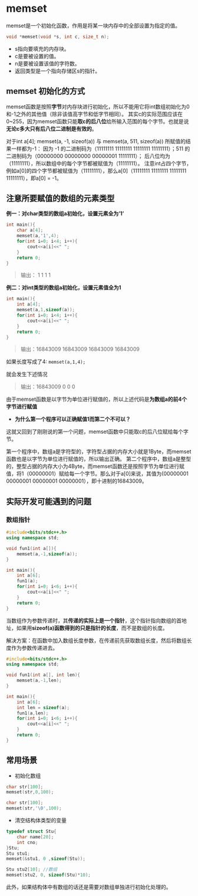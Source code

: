 # memset

memset是一个初始化函数，作用是将某一块内存中的全部设置为指定的值。

```cpp
void *memset(void *s, int c, size_t n); 
```

- s指向要填充的内存块。
- c是要被设置的值。
- n是要被设置该值的字符数。
- 返回类型是一个指向存储区s的指针。

## memset 初始化的方式

memset函数是按照**字节**对内存块进行初始化，所以不能用它将int数组初始化为0和-1之外的其他值（除非该值高字节和低字节相同）。
其实c的实际范围应该在0~255，因为memset函数只能**取c的后八位**给所输入范围的每个字节。也就是说**无论c多大只有后八位二进制是有效的**。

对于int a[4];
memset(a, -1, sizeof(a)) 与 memset(a, 511, sizeof(a)) 所赋值的结果一样都为-1：
因为 -1 的二进制码为（11111111 11111111 11111111 11111111）；511 的二进制码为（00000000 00000000 00000001 11111111）；
后八位均为（11111111），所以数组中的每个字节都被赋值为（11111111）。
注意int占四个字节，例如a[0]的四个字节都被赋值为（11111111），那么a[0]（11111111 11111111 11111111 11111111），即a[0] = -1。

## 注意所要赋值的数组的元素类型

**例一：对char类型的数组a初始化，设置元素全为’1’**

```cpp
int main(){
    char a[4];
    memset(a,'1',4);
    for(int i=0; i<4; i++){
        cout<<a[i]<<" ";
    }
    return 0;
}
```

> 输出： 1 1 1 1

**例二：对int类型的数组a初始化，设置元素值全为1**

```cpp
int main(){
    int a[4];
    memset(a,1,sizeof(a));
    for(int i=0; i<4; i++){
        cout<<a[i]<<" ";
    }
    return 0;
}
```

> 输出：16843009 16843009 16843009 16843009

如果长度写成了4:  `memset(a,1,4);`

就会发生下述情况 

>  输出：16843009 0 0 0 

由于memset函数是以字节为单位进行赋值的，所以上述代码是**为数组a的前4个字节进行赋值**

- **为什么第一个程序可以正确赋值1而第二个不可以？**

这就又回到了刚刚说的第一个问题，memset函数中只能取c的后八位赋给每个字节。

第一个程序中，数组a是字符型的，字符型占据的内存大小就是1Byte，而memset函数也是以字节为单位进行赋值的，所以输出正确。
第二个程序中，数组a是整型的，整型占据的内存大小为4Byte，而memset函数还是按照字节为单位进行赋值，将1（00000001）赋给每一个字节。那么对于a[0]来说，其值为(00000001 00000001 00000001 00000001），即十进制的16843009。

## 实际开发可能遇到的问题

### 数组指针

```cpp
#include<bits/stdc++.h>
using namespace std;

void fun1(int a[]){
    memset(a,-1,sizeof(a)); 
}

int main(){
    int a[6];
    fun1(a);
    for(int i=0; i<6; i++){
        cout<<a[i]<<" ";
    }
    return 0;
}
```

当数组作为参数传递时，其**传递的实际上是一个指针**，这个指针指向数组的首地址，如果用**sizeof(a)函数得到的只是指针的长度**，而不是数组的长度。

解决方案：在函数中加入数组长度参数，在传递前先获取数组长度，然后将数组长度作为参数传递进去。

```cpp
#include<bits/stdc++.h>
using namespace std;

void fun1(int a[], int len){
    memset(a,-1,len); 
}

int main(){
    int a[6];
    int len = sizeof(a);
    fun1(a,len);
    for(int i=0; i<6; i++){
        cout<<a[i]<<" ";
    }
    return 0;
}
```

## 常用场景

- 初始化数组

```cpp
char str[100];
memset(str,0,100);

char str[100];
memset(str,'\0',100);
```

- 清空结构体类型的变量

```cpp
typedef struct Stu{
	char name[20];
	int cno;
}Stu;
Stu stu1; 
memset(&stu1, 0 ,sizeof(Stu));

Stu stu2[10]; //数组
memset(stu2, 0, sizeof(Stu)*10);
```

此外，如果结构体中有数组的话还是需要对数组单独进行初始化处理的。